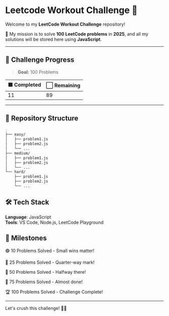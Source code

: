 # Leetcode Workout Challenge 🚀

Welcome to my **LeetCode Workout Challenge** repository! 

🎯 My mission is to solve **100 LeetCode problems** in **2025**, and all my solutions will be stored here using **JavaScript**.

---

## 🌟 **Challenge Progress**

> **Goal:** 100 Problems

| 🟩 Completed | ⬜️ Remaining |
| ------------ | ------------ |
| 11           | 89            |

---

## 📂 **Repository Structure**

```bash
.
├── easy/
│   ├── problem1.js
│   ├── problem2.js
│   └── ...
├── medium/
│   ├── problem1.js
│   ├── problem2.js
│   └── ...
└── hard/
    ├── problem1.js
    ├── problem2.js
    └── ...
```

## 🛠️ Tech Stack

**Language**: JavaScript <br>
**Tools**: VS Code, Node.js, LeetCode Playground


## 🎉 Milestones

🟢 10 Problems Solved - Small wins matter!

🔴 25 Problems Solved - Quarter-way mark!

🔴 50 Problems Solved - Halfway there!

🔴 75 Problems Solved - Almost done!

🏆 100 Problems Solved - Challenge Complete!

---
Let's crush this challenge! 💪🔥

